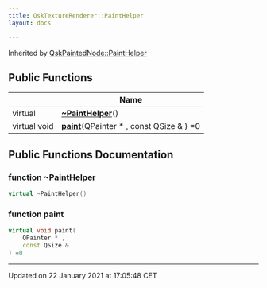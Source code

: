 ```yaml
---
title: QskTextureRenderer::PaintHelper
layout: docs

---
```





Inherited by [QskPaintedNode::PaintHelper](/docs/classes/class_qsk_painted_node_1_1_paint_helper/)

## Public Functions

|                | Name           |
| -------------- | -------------- |
| virtual | **[~PaintHelper](/docs/classes/class_qsk_texture_renderer_1_1_paint_helper/#function-~painthelper)**() |
| virtual void | **[paint](/docs/classes/class_qsk_texture_renderer_1_1_paint_helper/#function-paint)**(QPainter * , const QSize & ) =0 |

## Public Functions Documentation

### function ~PaintHelper

```cpp
virtual ~PaintHelper()
```


### function paint

```cpp
virtual void paint(
    QPainter * ,
    const QSize & 
) =0
```


-------------------------------

Updated on 22 January 2021 at 17:05:48 CET